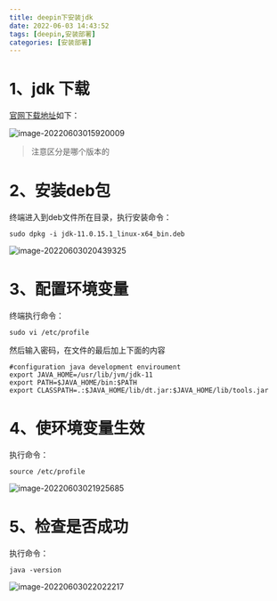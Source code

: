 ```yaml
---
title: deepin下安装jdk
date: 2022-06-03 14:43:52
tags: [deepin,安装部署]
categories: [安装部署]
---
```


# 1、jdk 下载

[官网下载地址](https://www.oracle.com/java/technologies/downloads/#java11)如下：

![image-20220603015920009](https://img.huangge1199.cn/blog/inJdkByOsDeepin/image-20220603015920009.png)

> 注意区分是哪个版本的

# 2、安装deb包

终端进入到deb文件所在目录，执行安装命令：

```shell
sudo dpkg -i jdk-11.0.15.1_linux-x64_bin.deb
```

![image-20220603020439325](https://img.huangge1199.cn/blog/inJdkByOsDeepin/image-20220603020439325.png)

# 3、配置环境变量

终端执行命令：

```shell
sudo vi /etc/profile
```

然后输入密码，在文件的最后加上下面的内容

```
#configuration java development enviroument
export JAVA_HOME=/usr/lib/jvm/jdk-11
export PATH=$JAVA_HOME/bin:$PATH 
export CLASSPATH=.:$JAVA_HOME/lib/dt.jar:$JAVA_HOME/lib/tools.jar 
```

# 4、使环境变量生效

执行命令：

```shell
source /etc/profile
```

![image-20220603021925685](https://img.huangge1199.cn/blog/inJdkByOsDeepin/image-20220603021925685.png)

# 5、检查是否成功

执行命令：

```she
java -version
```

![image-20220603022022217](https://img.huangge1199.cn/blog/inJdkByOsDeepin/image-20220603022022217.png)
